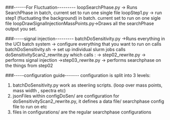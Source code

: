 ###------For Fluctuation---------
loopSearchPhase.py -> Runs SearchPhase in batch, current set to run one single file
loopStep1.py -> run step1 (fluctuating the background) in batch. current set to run on one sigle file
loopDrawSignalInjectionMassPoints.py->Draws all the searchPhase output you set. 

###-----signal injection---------
batchDoSensitivity.py ->Runs everything in the UCI batch system   -> configure everything that you want to run on 
calls batchDoSensitivity.sh -> set up individual slurm jobs
calls doSensitivityScan2_rewrite.py
which calls :
    -> step02_rewrite.py -> performs signal injection
    ->step03_rewrite.py -> performs searchphase on the things from step02

###-----configuration guide-------
configuration is split into 3 levels:
1. batchDoSensitivity.py work as steeriing scripts. (loop over mass points, mass width , spectra etc)
2. jsonFiles within configDoSen/ are configuration for doSensitivityScan2_rewrite.py, it defines a data file/ searchphase config file to run on etc
3. files in configurations/ are the regular searchphase configurations


